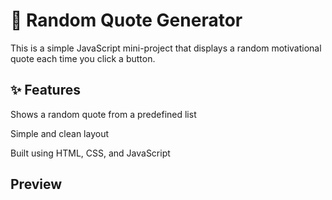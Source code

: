 # 📝 Random Quote Generator
This is a simple JavaScript mini-project that displays a random motivational quote each time you click a button.

## ✨ Features
Shows a random quote from a predefined list

Simple and clean layout

Built using HTML, CSS, and JavaScript

## Preview
